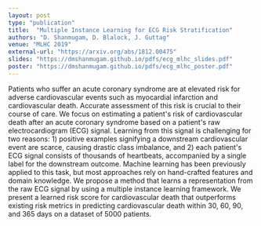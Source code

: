 ```yaml
---
layout: post
type: "publication"
title:  "Multiple Instance Learning for ECG Risk Stratification"
authors: "D. Shanmugam, D. Blalock, J. Guttag"
venue: "MLHC 2019" 
external-url: "https://arxiv.org/abs/1812.00475"
slides: "https://dmshanmugam.github.io/pdfs/ecg_mlhc_slides.pdf"
poster: "https://dmshanmugam.github.io/pdfs/ecg_mlhc_poster.pdf"
---
```


Patients who suffer an acute coronary syndrome are at elevated risk for adverse cardiovascular events such as myocardial infarction and cardiovascular death. Accurate assessment of this risk is crucial to their course of care. We focus on estimating a patient's risk of cardiovascular death after an acute coronary syndrome based on a patient's raw electrocardiogram (ECG) signal. Learning from this signal is challenging for two reasons: 1) positive examples signifying a downstream cardiovascular event are scarce, causing drastic class imbalance, and 2) each patient's ECG signal consists of thousands of heartbeats, accompanied by a single label for the downstream outcome. Machine learning has been previously applied to this task, but most approaches rely on hand-crafted features and domain knowledge. We propose a method that learns a representation from the raw ECG signal by using a multiple instance learning framework. We present a learned risk score for cardiovascular death that outperforms existing risk metrics in predicting cardiovascular death within 30, 60, 90, and 365 days on a dataset of 5000 patients.

